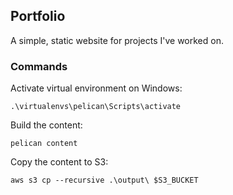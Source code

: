 ## Portfolio

A simple, static website for projects I've worked on.

### Commands

Activate virtual environment on Windows:

    .\virtualenvs\pelican\Scripts\activate

Build the content:

    pelican content

Copy the content to S3:

    aws s3 cp --recursive .\output\ $S3_BUCKET

